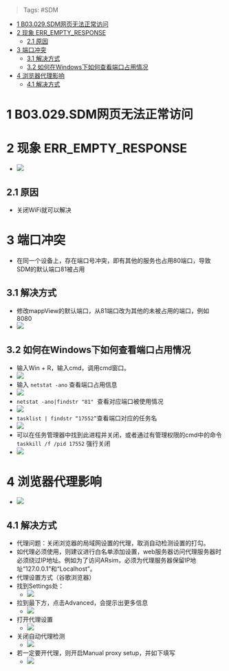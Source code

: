 > Tags: #SDM

- [1 B03.029.SDM网页无法正常访问](#_1-b03029sdm%E7%BD%91%E9%A1%B5%E6%97%A0%E6%B3%95%E6%AD%A3%E5%B8%B8%E8%AE%BF%E9%97%AE)
- [2 现象 ERR_EMPTY_RESPONSE](#_2-%E7%8E%B0%E8%B1%A1-err_empty_response)
	- [2.1 原因](#_21-%E5%8E%9F%E5%9B%A0)
- [3 端口冲突](#_3-%E7%AB%AF%E5%8F%A3%E5%86%B2%E7%AA%81)
	- [3.1 解决方式](#_31-%E8%A7%A3%E5%86%B3%E6%96%B9%E5%BC%8F)
	- [3.2 如何在Windows下如何查看端口占用情况](#_32-%E5%A6%82%E4%BD%95%E5%9C%A8windows%E4%B8%8B%E5%A6%82%E4%BD%95%E6%9F%A5%E7%9C%8B%E7%AB%AF%E5%8F%A3%E5%8D%A0%E7%94%A8%E6%83%85%E5%86%B5)
- [4 浏览器代理影响](#_4-%E6%B5%8F%E8%A7%88%E5%99%A8%E4%BB%A3%E7%90%86%E5%BD%B1%E5%93%8D)
	- [4.1 解决方式](#_41-%E8%A7%A3%E5%86%B3%E6%96%B9%E5%BC%8F)

# 1 B03.029.SDM网页无法正常访问

# 2 现象 ERR_EMPTY_RESPONSE

- ![](FILES/029SDM网页无法正常访问/image-20230302171807737.png)

## 2.1 原因

- 关闭WiFi就可以解决

# 3 端口冲突

- 在同一个设备上，存在端口号冲突，即有其他的服务也占用80端口，导致SDM的默认端口81被占用

## 3.1 解决方式

- 修改mappView的默认端口，从81端口改为其他的未被占用的端口，例如8080
- ![](FILES/029SDM网页无法正常访问/image-20230320172631970.png)

## 3.2 如何在Windows下如何查看端口占用情况

- 输入Win + R，输入cmd，调用cmd窗口。
- ![](FILES/029SDM网页无法正常访问/image-20230428103735768.png)
- 输入 `netstat -ano` 查看端口占用信息
- ![](FILES/029SDM网页无法正常访问/image-20230428103749888.png)
- `netstat -ano|findstr "81"`  查看对应端口被使用情况
- ![](FILES/029SDM网页无法正常访问/image-20230428103801003.png)
- `tasklist | findstr “17552”`查看端口对应的任务名
- ![](FILES/029SDM网页无法正常访问/image-20230428103809115.png)
- 可以在任务管理器中找到此进程并关闭，或者通过有管理权限的cmd中的命令`taskkill /f /pid 17552` 强行关闭
- ![](FILES/029SDM网页无法正常访问/image-20230428103823340.png)

# 4 浏览器代理影响

- ![](FILES/029SDM网页无法正常访问/image-20230428103835788.png)

## 4.1 解决方式

- 代理问题：关闭浏览器的局域网设置的代理，取消自动检测设置的打勾。
- 如代理必须使用，则建议进行白名单添加设置，web服务器访问代理服务器时必须绕过IP地址。例如为了访问ARsim，必须为代理服务器保留IP地址“127.0.0.1”和“Localhost”。
- 代理设置方式（谷歌浏览器）
- 找到Settings处：
    - ![](FILES/029SDM网页无法正常访问/image-20230428103845997.png)
- 拉到最下方，点击Advanced，会提示出更多信息
    - ![](FILES/029SDM网页无法正常访问/image-20230428103858776.png)
- 打开代理设置
    - ![](FILES/029SDM网页无法正常访问/image-20230428103911711.png)
- 关闭自动代理检测
    - ![](FILES/029SDM网页无法正常访问/image-20230428103918716.png)
- 若一定要开代理，则开启Manual proxy setup，并如下填写
    - ![](FILES/029SDM网页无法正常访问/image-20230428103928828.png)
